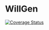 # WillGen


[![Coverage Status](https://coveralls.io/repos/github/calvinpete/WillGen/badge.svg?branch=develop)](https://coveralls.io/github/calvinpete/WillGen?branch=develop)
